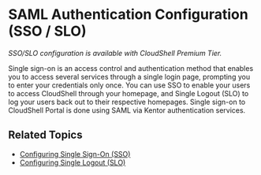 # SAML Authentication Configuration (SSO / SLO)

*SSO/SLO configuration is available with CloudShell Premium Tier.*

Single sign-on is an access control and authentication method that enables you to access several services through a single login page, prompting you to enter your credentials only once. You can use SSO to enable your users to access CloudShell through your homepage, and Single Logout (SLO) to log your users back out to their respective homepages. Single sign-on to CloudShell Portal is done using SAML via Kentor authentication services.

## Related Topics

- [Configuring Single Sign-On (SSO)](../../../admin/cloudshell-identity-management/access-control-and-authentication/saml-authentication-configuration-sso-slo/configure-sso/index.md)
- [Configuring Single Logout (SLO)](../../../../admin/cloudshell-identity-management/access-control-and-authentication/saml-authentication-configuration-sso-slo/configuring-single-logout-slo.md)